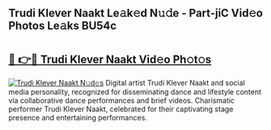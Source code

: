## Trudi Klever Naakt Le𝚊k𝚎d N𝚞𝚍e - Part-jiC Vid𝚎o Photos Le𝚊ks BU54c

# <h2><a href="http://fb85px.evod.top/?m=Trudi+Klever+Naakt">🔗 👉🔴 Trudi Klever Naakt Vid𝚎o Ph𝚘t𝚘s</a></h2>

[![Trudi Klever Naakt N𝚞d𝚎s](https://i.imgur.com/8V9OHl7.gif)](http://fb85px.evod.top/?m=Trudi+Klever+Naakt)
Digital artist Trudi Klever Naakt and social media personality, recognized for disseminating dance and lifestyle content via collaborative dance performances and brief videos. Charismatic performer Trudi Klever Naakt, celebrated for their captivating stage presence and entertaining performances. 
